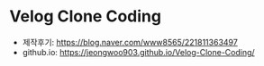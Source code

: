 # Velog Clone Coding
* 제작후기: https://blog.naver.com/www8565/221811363497
* github.io: https://jeongwoo903.github.io/Velog-Clone-Coding/
